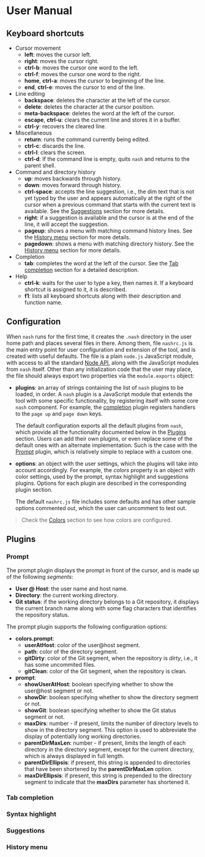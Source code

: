 # User Manual

## Keyboard shortcuts
- Cursor movement
    - **left**: moves the cursor left.
    - **right**: moves the cursor right.
    - **ctrl-b**: moves the cursor one word to the left.
    - **ctrl-f**: moves the cursor one word to the right.
    - **home**, **ctrl-a**: moves the cursor to beginning of the line.
    - **end**, **ctrl-e**: moves the cursor to end of the line.
- Line editing
    - **backspace**: deletes the character at the left of the cursor.
    - **delete**: deletes the character at the cursor position.
    - **meta-backspace**: deletes the word at the left of the cursor.
    - **escape**, **ctrl-u**: clears the current line and stores it in a buffer.
    - **ctrl-y**: recovers the cleared line.
- Miscellaneous
    - **return**: runs the command currently being edited.
    - **ctrl-c**: discards the line.
    - **ctrl-l**: clears the screen.
    - **ctrl-d**: If the command line is empty, quits `nash` and returns to the parent shell.
- Command and directory history
    - **up**: moves backwards through history.
    - **down**: moves forward through history.
    - **ctrl-space**: accepts the line suggestion, i.e., the dim text that is not yet typed by the
        user and appears automatically at the right of the cursor when a previous command that starts
        with the current text is available. See the [Suggestions](#suggestions) section for more details.
    - **right**: if a suggestion is available and the cursor is at the end of the line,
        it will accept the suggestion.
    - **pageup**: shows a menu with matching command history lines. See the [History menu](#history-menu)
        section for more details.
    - **pagedown**: shows a menu with matching directory history. See the [History menu](#history-menu)
        section for more details.
- Completion
    - **tab**: completes the word at the left of the cursor. See the [Tab completion](#tab-completion) section for a detailed description.
- Help
    - **ctrl-k**: waits for the user to type a key, then names it. If a keyboard
        shortcut is assigned to it, it is described.
    - **f1**: lists all keyboard shortcuts along with their description and function name.

## Configuration
When `nash` runs for the first time, it creates the `.nash` directory in the user home path and
places several files in there. Among them, file `nashrc.js` is the main entry point for
user configuration and extension of the tool, and is created with useful defaults.
The file is a plain `node.js` JavaScript module, with access to all the standard
[Node API](https://nodejs.org/docs/latest/api/), along with the JavaScript modules from `nash` itself.
Other than any initialization code that the user may place, the file should always export two properties
via the `module.exports` object:
- **plugins**: an array of strings containing the list of `nash` plugins to be loaded, in order.
    A `nash` plugin is a JavaScript module that extends the tool with some specific functionality, by registering
    itself with some core `nash` component. For example, the [completion](#completion) plugin registers
    handlers to the `page up` and `page down` keys.
    
    The default configuration exports all the default plugins from `nash`, which provide all the functionality
    documented below in the [Plugins](#plugins) section. Users can add their own plugins, or even replace
    some of the default ones with an alternate implementation. Such is the case with the [Prompt](#prompt) plugin,
    which is relatively simple to replace with a custom one.

- **options**: an object with the user settings, which the plugins will take into account accordingly.
    For example, the *colors* property is an object with color settings, used by the prompt, syntax highlight
    and suggestions plugins. Options for each plugin are described in the corresponding plugin section.

    The default `nashrc.js` file includes some defaults and has other sample options commented out, which
    the user can uncomment to test out.

> Check the [Colors](#colors) section to see how colors are configured.

## Plugins

### Prompt
The prompt plugin displays the prompt in front of the cursor, and is made up of the following *segments*:
- **User @ Host**: the user name and host name.
- **Directory**: the current working directory.
- **Git status**: if the working directory belongs to a Git repository, it displays the current branch name
    along with some flag characters that identifies the repository status.

The prompt plugin supports the following configuration options:
- **colors.prompt**:
    - **userAtHost**: color of the user@host segment.
    - **path**: color of the directory segment.
    - **gitDirty**: color of the Git segment, when the repository is *dirty*, i.e., it has some uncommited files.
    - **gitClean**: color of the Git segment, when the repository is clean.
- **prompt**:
    - **showUserAtHost**: boolean specifying whether to show the user@host segment or not.
    - **showDir**: boolean specifying whether to show the directory segment or not.
    - **showGit**: boolean specifying whether to show the Git status segment or not.
    - **maxDirs**: number - if present, limits the number of directory levels to show in the directory segment.
        This option is used to abbreviate the display of potentially long working directories.
    - **parentDirMaxLen**: number - if present, limits the length of each directory in the directory segment,
        except for the current directory, which is always displayed in full length.
    - **parentDirEllipsis**: if present, this string is appended to directories that have been shortened
        by the **parentDirMaxLen** option.
    - **maxDirEllipsis**: if present, this string is prepended to the directory segment to indicate that
        the **maxDirs** parameter has shortened it.

### Tab completion

### Syntax highlight

### Suggestions

### History menu
